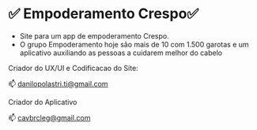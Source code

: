 # ✅ Empoderamento Crespo✅ 

- Site para um app de empoderamento Crespo.
- O grupo Empoderamento hoje são mais de 10 com 1.500 garotas e um aplicativo auxiliando as pessoas a cuidarem melhor do cabelo



Criador do UX/UI e Codificacao do Site:

📫 danilopolastri.ti@gmail.com 

Criador do Aplicativo 

📫 cavbrcleg@gmail.com
